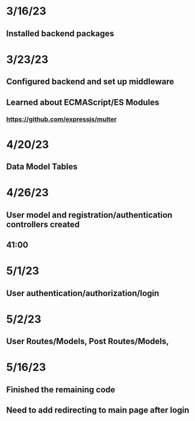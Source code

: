 # 3/16/23
## Installed backend packages

# 3/23/23
## Configured backend and set up middleware
## Learned about ECMAScript/ES Modules
### https://github.com/expressjs/multer

# 4/20/23
## Data Model Tables

# 4/26/23
## User model and registration/authentication controllers created
## 41:00

# 5/1/23
## User authentication/authorization/login

# 5/2/23
## User Routes/Models, Post Routes/Models,

# 5/16/23
## Finished the remaining code
## Need to add redirecting to main page after login
